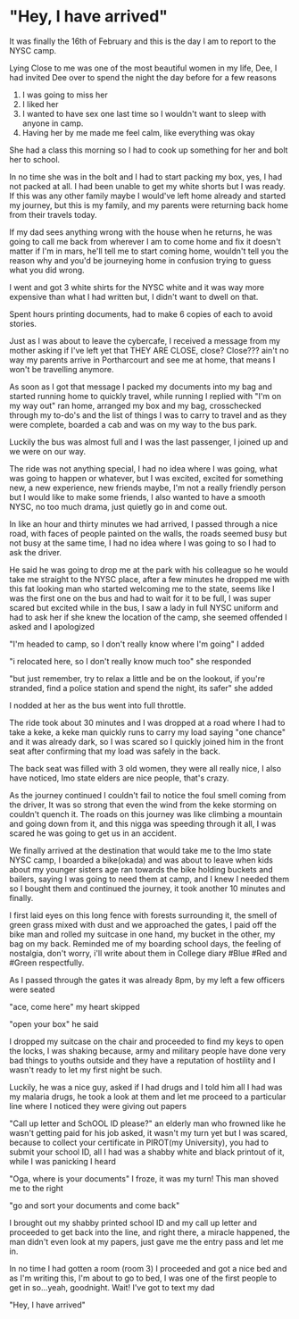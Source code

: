 # "Hey, I have arrived"

It was finally the 16th of February and this is the day I am to report to the NYSC camp.

Lying Close to me was one of the most beautiful women in my life, Dee, I had invited Dee over to spend the night the day before for a few reasons
1. I was going to miss her
2. I liked her
3. I wanted to have sex one last time so I wouldn't want to sleep with anyone in camp.
4. Having her by me made me feel calm, like everything was okay

She had a class this morning so I had to cook up something for her and bolt her to school.

In no time she was in the bolt and I had to start packing my box, yes, I had not packed at all.
I had been unable to get my white shorts but I was ready. If this was any other family maybe I would've left home already and started my journey, but this is my family, and my parents were returning back home from their travels today.

If my dad sees anything wrong with the house when he returns, he was going to call me back from wherever I am to come home and fix it doesn't matter if I'm in mars, he'll tell me to start coming home, wouldn't tell you the reason why and you'd be journeying home in confusion trying to guess what you did wrong.

I went and got 3 white shirts for the NYSC white and it was way more expensive than what I had written but, I didn't want to dwell on that.

Spent hours printing documents, had to make 6 copies of each to avoid stories.

Just as I was about to leave the cybercafe, I received a message from my mother asking if I've left yet that THEY ARE CLOSE, close? Close??? ain't no way my parents arrive in Portharcourt and see me at home, that means I won't be travelling anymore.

As soon as I got that message I packed my documents into my bag and started running home to quickly travel, while running I replied with "I'm on my way out" ran home, arranged my box and my bag, crosschecked through my to-do's and the list of things I was to carry to travel and as they were complete, boarded a cab and was on my way to the bus park.

Luckily the bus was almost full and I was the last passenger, I joined up and we were on our way.

The ride was not anything special, I had no idea where I was going, what was going to happen or whatever, but I was excited, excited for something new, a new experience, new friends maybe, I'm not a really friendly person but I would like to make some friends, I also wanted to have a smooth NYSC, no too much drama, just quietly go in and come out.

In like an hour and thirty minutes we had arrived, I passed through a nice road, with faces of people painted on the walls, the roads seemed busy but not busy at the same time, I had no idea where I was going to so I had to ask the driver.

He said he was going to drop me at the park with his colleague so he would take me straight to the NYSC place, after a few minutes he dropped me with this fat looking man who started welcoming me to the state, seems like I was the first one on the bus and had to wait for it to be full, I was super scared but excited while in the bus, I saw a lady in full NYSC uniform and had to ask her if she knew the location of the camp, she seemed offended I asked and I apologized

"I'm headed to camp, so I don't really know where I'm going" I added

"i relocated here, so I don't really know much too" she responded

"but just remember, try to relax a little and be on the lookout, if you're stranded, find a police station and spend the night, its safer" she added

I nodded at her as the bus went into full throttle.

The ride took about 30 minutes and I was dropped at a road where I had to take a keke, a keke man quickly runs to carry my load saying "one chance" and it was already dark, so I was scared so I quickly joined him in the front seat after confirming that my load was safely in the back.

The back seat was filled with 3 old women, they were all really nice, I also have noticed, Imo state elders are nice people, that's crazy.

As the journey continued I couldn't fail to notice the foul smell coming from the driver, It was so strong that even the wind from the keke storming on couldn't quench it. The roads on this journey was like climbing a mountain and going down from it, and this nigga was speeding through it all, I was scared he was going to get us in an accident.

We finally arrived at the destination that would take me to the Imo state NYSC camp, I boarded a bike(okada) and was about to leave when kids about my younger sisters age ran towards the bike holding buckets and bailers, saying I was going to need them at camp, and I knew I needed them so I bought them and continued the journey, it took another 10 minutes and finally.

I first laid eyes on this long fence with forests surrounding it, the smell of green grass mixed with dust and we approached the gates, I paid off the bike man and rolled my suitcase in one hand, my bucket in the other, my bag on my back. Reminded me of my boarding school days, the feeling of nostalgia, don't worry, i'll write about them in College diary #Blue #Red and #Green respectfully.

As I passed through the gates it was already 8pm, by my left a few officers were seated

"ace, come here" my heart skipped

"open your box" he said

I dropped my suitcase on the chair and proceeded to find my keys to open the locks, I was shaking because, army and military people have done very bad things to youths outside and they have a reputation of hostility and I wasn't ready to let my first night be such.

Luckily, he was a nice guy, asked if I had drugs and I told him all I had was my malaria drugs, he took a look at them and let me proceed to a particular line where I noticed they were giving out papers

"Call up letter and SchOOL ID please?" an elderly man who frowned like he wasn't getting paid for his job asked, it wasn't my turn yet but I was scared, because to collect your certificate in PIROT(my University), you had to submit your school ID, all I had was a shabby white and black printout of it, while I was panicking I heard

"Oga, where is your documents" I froze, it was my turn! This man shoved me to the right

"go and sort your documents and come back"

I brought out my shabby printed school ID and my call up letter and proceeded to get back into the line, and right there, a miracle happened, the man didn't even look at my papers, just gave me the entry pass and let me in.

In no time I had gotten a room (room 3) I proceeded and got a nice bed and as I'm writing this, I'm about to go to bed, I was one of the first people to get in so…yeah, goodnight. Wait! I've got to text my dad

"Hey, I have arrived"
